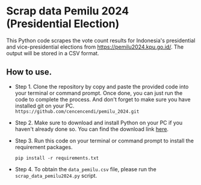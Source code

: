 # Scrap data Pemilu 2024 (Presidential Election)
This Python code scrapes the vote count results for Indonesia's presidential and vice-presidential elections from https://pemilu2024.kpu.go.id/. The output will be stored in a CSV format.

## How to use.
* Step 1.
  Clone the repository by copy and paste the provided code into your terminal or command prompt. Once done, you can just run the code to complete the process. And don't forget to make sure you have installed git on your PC.
  `https://github.com/cencencendi/pemilu_2024.git`
* Step 2.
  Make sure to download and install Python on your PC if you haven't already done so. You can find the download link [here](www.python.org).
* Step 3.
  Run this code on your terminal or command prompt to install the requirement packages.
  
  `pip install -r requirements.txt`
* Step 4.
  To obtain the `data_pemilu.csv` file, please run the `scrap_data_pemilu2024.py` script.
